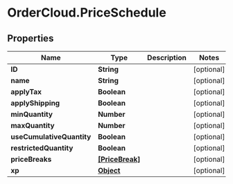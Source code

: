 # OrderCloud.PriceSchedule

## Properties
Name | Type | Description | Notes
------------ | ------------- | ------------- | -------------
**ID** | **String** |  | [optional] 
**name** | **String** |  | [optional] 
**applyTax** | **Boolean** |  | [optional] 
**applyShipping** | **Boolean** |  | [optional] 
**minQuantity** | **Number** |  | [optional] 
**maxQuantity** | **Number** |  | [optional] 
**useCumulativeQuantity** | **Boolean** |  | [optional] 
**restrictedQuantity** | **Boolean** |  | [optional] 
**priceBreaks** | [**[PriceBreak]**](PriceBreak.md) |  | [optional] 
**xp** | [**Object**](.md) |  | [optional] 


